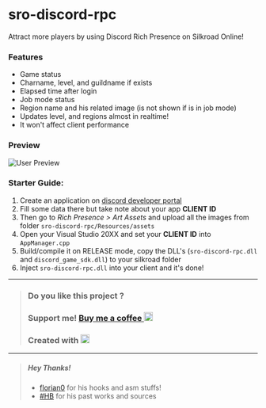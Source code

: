# sro-discord-rpc
Attract more players by using Discord Rich Presence on Silkroad Online!

### Features
- Game status
- Charname, level, and guildname if exists
- Elapsed time after login
- Job mode status
- Region name and his related image (is not shown if is in job mode)
- Updates level, and regions almost in realtime!
- It won't affect client performance

### Preview
<img title="User Preview" src="https://i.imgur.com/Ii2G3JQ.png">

### Starter Guide:
1. Create an application on [discord developer portal](https://www.elitepvpers.com/link/?https://discord.com/developers/applications)
2. Fill some data there but take note about your app **CLIENT ID**
3. Then go to _Rich Presence > Art Assets_ and upload all the images from folder `sro-discord-rpc/Resources/assets`
4. Open your Visual Studio 20XX and set your **CLIENT ID** into `AppManager.cpp`
5. Build/compile it on RELEASE mode, copy the DLL's (`sro-discord-rpc.dll` and `discord_game_sdk.dll`) to your silkroad folder
6. Inject `sro-discord-rpc.dll` into your client and it's done!

---
> ### Do you like this project ? 
> ### Support me! [Buy me a coffee <img src="https://twemoji.maxcdn.com/2/72x72/2615.png" width="18" height="18">](https://www.buymeacoffee.com/JellyBitz "Coffee <3")
> 
> ### Created with [<img title="Yes, Code!" src="https://twemoji.maxcdn.com/2/72x72/1f499.png" width="18" height="18">](#)

---
> ##### Hey Thanks!
> - [florian0](https://www.elitepvpers.com/link/?https://gitlab.com/florian0/) for his hooks and asm stuffs!
> - [#HB](https://www.elitepvpers.com/forum/members/7260849--hb.html) for his past works and sources